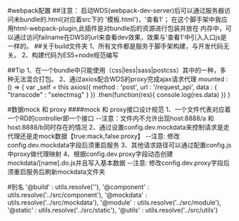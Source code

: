 #webpack配置
##注意：
    启动WDS(webpack-dev-server)后可以通过服务器访问未bundle的.html(对应着src下的 
    '模板.html')，'查看1'；
    在这个脚手架中我应用html-webpack-plugin,此插件是对bundle后的资源进行包装并放在
    内存中，可以通过访问failname在DWS的url来查看dev效果，效果与'查看1'中引入入口js是
    一样的。
##关于build文件夹
    1、所有文件都是服务于脚手架构建，与开发代码无关。
    2、构建代码为ES5+node规范编写
    
##Tip
    1、在一个bundle中只能使用（css|less|sass|postcss）其中的一种，多种无法混合打包。
    2、通过axios配合WDS的proxy完成ajax请求代理
       mounted : () => {
          var _self = this
          axios({
              method : 'post',
              url : '/request_api',
              data : {
                  "transcode" : "selectmsg"
              }
          })
              .then(function(res){
                  console.log(res.data)
              })
       }
    
#数据mock 和 proxy
####mock 和 proxy接口设计规范
    1、一个文件代表对应着一个RD的controller即一个接口
        --注意：文件内不允许出现host:8888/a 和 host:8888/b同时存在的情况
    2、通过设置config.dev.mockdata来控制请求是走代理还是走mock数据【true:mack,false:proxy】
        --注意: 修改 config.dev.mockdata字段后须重启服务
    3、其他请求路径可以通过配置config.js中proxy做代理映射
    4、根据config.dev.proxy字段动态创建mockdata/[name].do.js并且写入基本数据
        --注意: 修改config.dev.proxy字段后须重启服务后刷新mockdata文件夹
              
    
#别名
    '@build' : utils.resolve(''),
    '@component' : utils.resolve('../src/component'),
    '@mockdata' : utils.resolve('../src/mockdata'),
    '@module' : utils.resolve('../src/module'),
    '@static' : utils.resolve('../src/static'),
    '@utils' : utils.resolve('../src/utils')
    